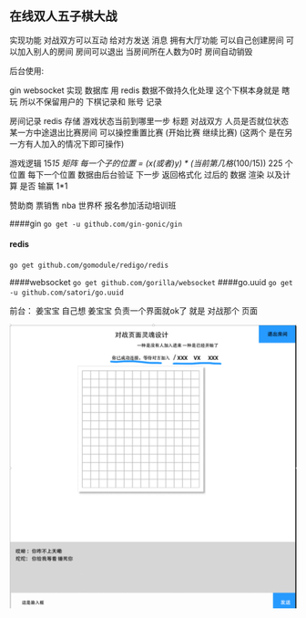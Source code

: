  ## 在线双人五子棋大战 

实现功能
	对战双方可以互动      给对方发送 消息
拥有大厅功能  可以自己创建房间 
可以加入别人的房间
房间可以退出   当房间所在人数为0时 房间自动销毁

后台使用: 

gin  websocket  实现  数据库 用 redis 数据不做持久化处理
这个下棋本身就是 瞎玩 所以不保留用户的 下棋记录和 账号 记录



房间记录
 redis 存储 
 游戏状态当前到哪里一步
 标题
 对战双方
 人员是否就位状态
 某一方中途退出比赛房间 可以操控重置比赛 (开始比赛  继续比赛) (这两个 是在另一方有人加入的情况下即可操作)


游戏逻辑
 15*15 矩阵  每一个子的位置 =  (x(或者)y) *   (当前第几格*(100/15))
 225 个位置
 每下一个位置  数据由后台验证 下一步 返回格式化 过后的 数据 渲染  以及计算  是否 输赢
 1*1
 
 
 
 

 赞助商 
 票销售 nba 世界杯
 报名参加活动培训班
 
 





####gin 
`
go get -u github.com/gin-gonic/gin
`

#### redis
`
go get github.com/gomodule/redigo/redis
`

####websocket
`
go get github.com/gorilla/websocket
`
####go.uuid
`
go get -u github.com/satori/go.uuid
`

前台：  姜宝宝 自己想
姜宝宝 负责一个界面就ok了  就是 对战那个 页面 

![设计图](./design.png)